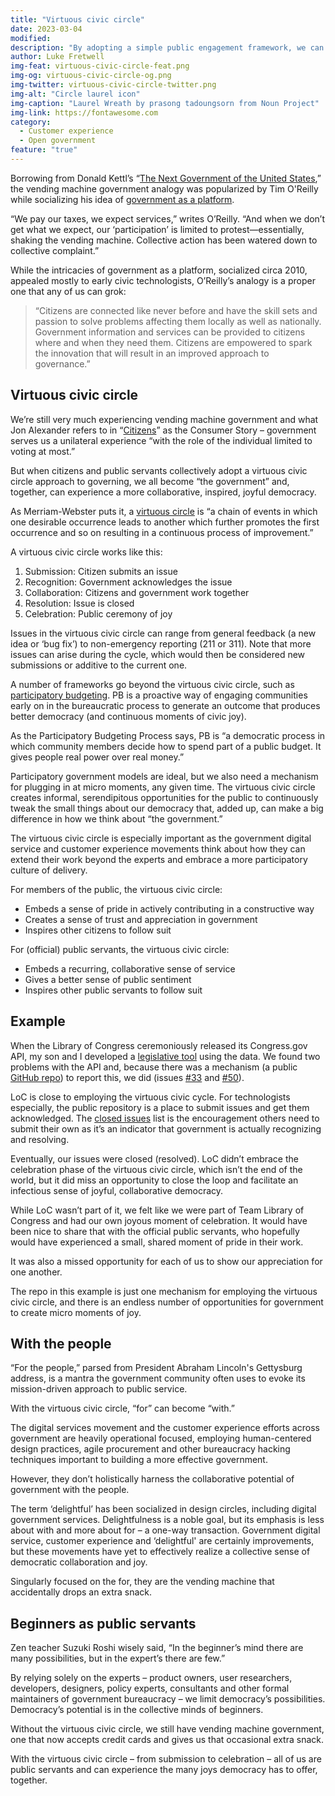 ```yaml
---
title: "Virtuous civic circle"
date: 2023-03-04
modified: 
description: "By adopting a simple public engagement framework, we can build a more inspired government, together."
author: Luke Fretwell
img-feat: virtuous-civic-circle-feat.png
img-og: virtuous-civic-circle-og.png
img-twitter: virtuous-civic-circle-twitter.png
img-alt: "Circle laurel icon"
img-caption: "Laurel Wreath by prasong tadoungsorn from Noun Project"
img-link: https://fontawesome.com
category:
  - Customer experience
  - Open government
feature: "true"
---
```


Borrowing from Donald Kettl’s “[The Next Government of the United States](https://www.amazon.com/Next-Government-United-States-Institutions/dp/0393051129),” the vending machine government analogy was popularized by Tim O'Reilly while socializing his idea of [government as a platform](https://www.oreilly.com/library/view/open-government/9781449381936/ch02.html).

“We pay our taxes, we expect services,” writes O’Reilly. “And when we don’t get what we expect, our ‘participation’ is limited to protest—essentially, shaking the vending machine. Collective action has been watered down to collective complaint.”

While the intricacies of government as a platform, socialized circa 2010, appealed mostly to early civic technologists, O’Reilly’s analogy is a proper one that any of us can grok: 


> “Citizens are connected like never before and have the skill sets and passion to solve problems affecting them locally as well as nationally. Government information and services can be provided to citizens where and when they need them. Citizens are empowered to spark the innovation that will result in an improved approach to governance.”


## Virtuous civic circle

We’re still very much experiencing vending machine government and what Jon Alexander refers to in “[Citizens](https://govfresh.com/reviews/review-citizens)” as the Consumer Story – government serves us a unilateral experience “with the role of the individual limited to voting at most.”

But when citizens and public servants collectively adopt a virtuous civic circle approach to governing, we all become “the government” and, together, can experience a more collaborative, inspired, joyful democracy.

As Merriam-Webster puts it, a [virtuous circle](https://www.merriam-webster.com/dictionary/virtuous%20circle) is “a chain of events in which one desirable occurrence leads to another which further promotes the first occurrence and so on resulting in a continuous process of improvement.”

A virtuous civic circle works like this:



1. Submission: Citizen submits an issue
2. Recognition: Government acknowledges the issue
3. Collaboration: Citizens and government work together
4. Resolution: Issue is closed
5. Celebration: Public ceremony of joy

Issues in the virtuous civic circle can range from general feedback (a new idea or ‘bug fix’) to non-emergency reporting (211 or 311). Note that more issues can arise during the cycle, which would then be considered new submissions or additive to the current one.

A number of frameworks go beyond the virtuous civic circle, such as [participatory budgeting](https://www.participatorybudgeting.org/what-is-pb/). PB is a proactive way of engaging communities early on in the bureaucratic process to generate an outcome that produces better democracy (and continuous moments of civic joy). 

As the Participatory Budgeting Process says, PB is “a democratic process in which community members decide how to spend part of a public budget. It gives people real power over real money.”

Participatory government models are ideal, but we also need a mechanism for plugging in at micro moments, any given time. The virtuous civic circle creates informal, serendipitous opportunities for the public to continuously tweak the small things about our democracy that, added up, can make a big difference in how we think about “the government.”

The virtuous civic circle is especially important as the government digital service and customer experience movements think about how they can extend their work beyond the experts and embrace a more participatory culture of delivery.

For members of the public, the virtuous civic circle:



* Embeds a sense of pride in actively contributing in a constructive way
* Creates a sense of trust and appreciation in government
* Inspires other citizens to follow suit

For (official) public servants, the virtuous civic circle:



* Embeds a recurring, collaborative sense of service
* Gives a better sense of public sentiment
* Inspires other public servants to follow suit


## Example

When the Library of Congress ceremoniously released its Congress.gov API, my son and I developed a [legislative tool](https://usa.govfresh.com/government/legislative/) using the data. We found two problems with the API and, because there was a mechanism (a public [GitHub repo](https://github.com/LibraryOfCongress/api.congress.gov/)) to report this, we did (issues [#33](https://github.com/LibraryOfCongress/api.congress.gov/issues/50) and [#50](https://github.com/LibraryOfCongress/api.congress.gov/issues/50)).

LoC is close to employing the virtuous civic cycle. For technologists especially, the public repository is a place to submit issues and get them acknowledged. The [closed issues](https://github.com/LibraryOfCongress/api.congress.gov/issues?q=is%3Aissue+is%3Aclosed) list is the encouragement others need to submit their own as it’s an indicator that government is actually recognizing and resolving.

Eventually, our issues were closed (resolved). LoC didn’t embrace the celebration phase of the virtuous civic circle, which isn’t the end of the world, but it did miss an opportunity to close the loop and facilitate an infectious sense of joyful, collaborative democracy.

While LoC wasn’t part of it, we felt like we were part of Team Library of Congress and had our own joyous moment of celebration. It would have been nice to share that with the official public servants, who hopefully would have experienced a small, shared moment of pride in their work. 

It was also a missed opportunity for each of us to show our appreciation for one another.

The repo in this example is just one mechanism for employing the virtuous civic circle, and there is an endless number of opportunities for government to create micro moments of joy.


## With the people

“For the people,” parsed from President Abraham Lincoln's Gettysburg address, is a mantra the government community often uses to evoke its mission-driven approach to public service.

With the virtuous civic circle, “for” can become “with.”

The digital services movement and the customer experience efforts across government are heavily operational focused, employing human-centered design practices, agile procurement and other bureaucracy hacking techniques important to building a more effective government.

However, they don’t holistically harness the collaborative potential of government with the people.

The term ‘delightful’ has been socialized in design circles, including digital government services. Delightfulness is a noble goal, but its emphasis is less about with and more about for – a one-way transaction. Government digital service, customer experience and ‘delightful' are certainly improvements, but these movements have yet to effectively realize a collective sense of democratic collaboration and joy.

Singularly focused on the for, they are the vending machine that accidentally drops an extra snack.


## Beginners as public servants

Zen teacher Suzuki Roshi wisely said, “In the beginner’s mind there are many possibilities, but in the expert’s there are few.”

By relying solely on the experts – product owners, user researchers, developers, designers, policy experts, consultants and other formal maintainers of government bureaucracy – we limit democracy’s possibilities. Democracy’s potential is in the collective minds of beginners.

Without the virtuous civic circle, we still have vending machine government, one that now accepts credit cards and gives us that occasional extra snack.

With the virtuous civic circle – from submission to celebration – all of us are public servants and can experience the many joys democracy has to offer, together.
